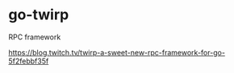 # go-twirp

RPC framework

https://blog.twitch.tv/twirp-a-sweet-new-rpc-framework-for-go-5f2febbf35f
